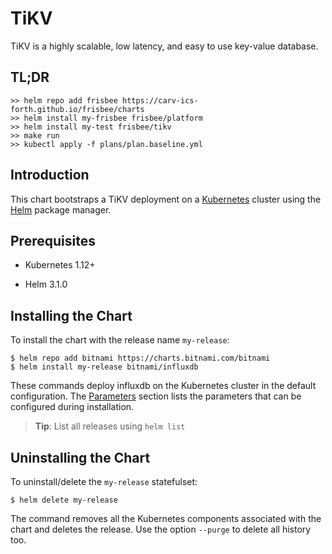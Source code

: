 # TiKV

TiKV is a highly scalable, low latency, and easy to use key-value database.

## TL;DR

```console
>> helm repo add frisbee https://carv-ics-forth.github.io/frisbee/charts
>> helm install my-frisbee frisbee/platform
>> helm install my-test frisbee/tikv
>> make run
>> kubectl apply -f plans/plan.baseline.yml 
```

## Introduction

This chart bootstraps a TiKV deployment on a [Kubernetes](http://kubernetes.io) cluster using
the [Helm](https://helm.sh) package manager.

## Prerequisites

- Kubernetes 1.12+

- Helm 3.1.0

## Installing the Chart

To install the chart with the release name `my-release`:

```console
$ helm repo add bitnami https://charts.bitnami.com/bitnami
$ helm install my-release bitnami/influxdb
```

These commands deploy influxdb on the Kubernetes cluster in the default configuration. The [Parameters](#parameters)
section lists the parameters that can be configured during installation.

> **Tip**: List all releases using `helm list`

## Uninstalling the Chart

To uninstall/delete the `my-release` statefulset:

```console
$ helm delete my-release
```

The command removes all the Kubernetes components associated with the chart and deletes the release. Use the
option `--purge` to delete all history too.
